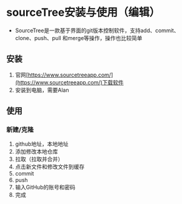 # sourceTree安装与使用（编辑）
- SourceTree是一款基于界面的git版本控制软件，支持add、commit、clone、push、pull 和merge等操作，操作也比较简单
## 安装
1. 官网[https://www.sourcetreeapp.com/](https://www.sourcetreeapp.com/)下载软件
2. 安装到电脑，需要Alan

## 使用
### 新建/克隆
1. github地址，本地地址
2. 添加修改本地仓库
3. 拉取（拉取并合并）
4. 点击新文件和修改文件到缓存
5. commit
6. push
7. 输入GitHub的账号和密码
8. 完成
